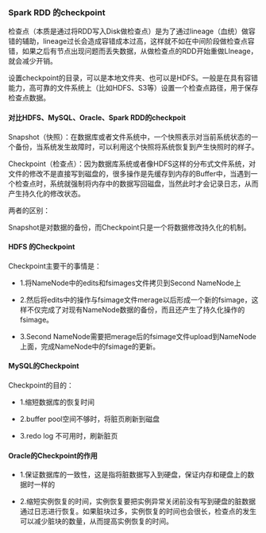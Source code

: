 ### Spark RDD 的checkpoint
检查点（本质是通过将RDD写入Disk做检查点）是为了通过lineage（血统）做容错的辅助，lineage过长会造成容错成本过高，这样就不如在中间阶段做检查点容错，如果之后有节点出现问题而丢失数据，从做检查点的RDD开始重做LIneage，就会减少开销。

设置checkpoint的目录，可以是本地文件夹、也可以是HDFS。一般是在具有容错能力，高可靠的文件系统上（比如HDFS、S3等）设置一个检查点路径，用于保存检查点数据。



#### 对比HDFS、MySQL、Oracle、Spark RDD的checkpoit

Snapshot（快照）：在数据库或者文件系统中，一个快照表示对当前系统状态的一个备份，当系统发生故障时，可以利用这个快照将系统恢复到产生快照时的样子。

Checkpoint（检查点）：因为数据库系统或者像HDFS这样的分布式文件系统，对文件的修改不是直接写到磁盘的，很多操作是先缓存到内存的Buffer中，当遇到一个检查点时，系统就强制将内存中的数据写回磁盘，当然此时才会记录日志，从而产生持久化的修改状态。

两者的区别：

Snapshot是对数据的备份，而Checkpoint只是一个将数据修改持久化的机制。

#### HDFS 的Checkpoint

Checkpoint主要干的事情是：

* 1.将NameNode中的edits和fsimages文件拷贝到Second NameNode上

* 2.然后将edits中的操作与fsimage文件merage以后形成一个新的fsimage，这样不仅完成了对现有NameNode数据的备份，而且还产生了持久化操作的fsimage。

* 3.Second NameNode需要把merage后的fsimage文件upload到NameNode上面，完成NameNode中的fsimage的更新。

#### MySQL的Checkpoint

Checkpoint的目的：

* 1.缩短数据库的恢复时间

* 2.buffer pool空间不够时，将脏页刷新到磁盘

* 3.redo log 不可用时，刷新脏页

#### Oracle的Checkpoint的作用

* 1.保证数据库的一致性，这是指将脏数据写入到硬盘，保证内存和硬盘上的数据时一样的

* 2.缩短实例恢复的时间，实例恢复要把实例异常关闭前没有写到硬盘的脏数据通过日志进行恢复。如果脏块过多，实例恢复的时间也会很长，检查点的发生可以减少脏块的数量，从而提高实例恢复的时间。
